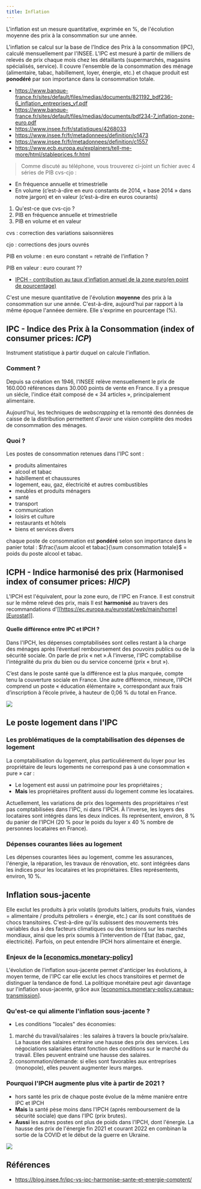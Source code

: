 ```yaml
---
title: Inflation
---
```


L'inflation est un mesure quantitative, exprimée en %, de l'écolution moyenne
des prix à la consommation sur une année.

L'inflation se calcul sur la base de l'Indice des Prix à la consommation (IPC),
calculé mensuellement par l'INSEE. L'IPC est mesuré à partir de milliers de
relevés de prix chaque mois chez les détaillants (supermarchés, magasins
spécialisés, service). Il couvre l'ensemble de la consommation des ménage
(alimentaire, tabac, habillement, loyer, énergie, etc.) et chaque produit est
**ponodéré** par son importance dans la consommation totale.

- https://www.banque-france.fr/sites/default/files/medias/documents/821192_bdf236-6_inflation_entreprises_vf.pdf
- https://www.banque-france.fr/sites/default/files/medias/documents/bdf234-7_inflation-zone-euro.pdf
- https://www.insee.fr/fr/statistiques/4268033
- https://www.insee.fr/fr/metadonnees/definition/c1473
- https://www.insee.fr/fr/metadonnees/definition/c1557
- https://www.ecb.europa.eu/explainers/tell-me-more/html/stableprices.fr.html

> Comme discuté au téléphone, vous trouverez ci-joint un fichier avec 4 séries de PIB cvs-cjo :

- En fréquence annuelle et trimestrielle
- En volume (c’est-à-dire en euro constants de 2014, « base 2014 » dans notre jargon) et en valeur (c’est-à-dire en euros courants)

1. Qu'est-ce que cvs-cjo ?
2. PIB en fréquence annuelle et trimestrielle
3. PIB en volume et en valeur

cvs : correction des variations saisonnières

cjo : corrections des jours ouvrés

PIB en volume : en euro constant = retraité de l'inflation ?

PIB en valeur : euro courant ??

- [IPCH - contribution au taux d'inflation annuel de la zone euro(en point de pourcentage)](https://ec.europa.eu/eurostat/databrowser/view/prc_hicp_ctrb/default/table?lang=fr)

C'est une mesure quantitative de l'évolution **moyenne** des prix à la
consommation sur une année. C'est-à-dire, aujourd'hui par rapport à la même
époque l'annéee dernière. Elle s'exprime en pourcentage (%).

## IPC - Indice des Prix à la Consommation (index of consumer prices: _ICP_)

Instrument statistique à partir duquel on calcule l'inflation.

### Comment ?

Depuis sa création en 1946, l'INSEE relève mensuellement le prix de 160.000
références dans 30.000 points de vente en France. Il y a presque un siécle,
l'indice était composé de « 34 articles », principalement alimentaire.

Aujourd'hui, les techniques de _webscrapping_ et la remonté des données de
caisse de la distribution permettent d'avoir une vision complète des modes de
consommation des ménages.

### Quoi ?

Les postes de consommation retenues dans l'IPC sont :

- produits alimentaires
- alcool et tabac
- habillement et chaussures
- logement, eau, gaz, électricité et autres combustibles
- meubles et produits ménagers
- santé
- transport
- communication
- loisirs et culture
- restaurants et hôtels
- biens et services divers

chaque poste de consommation est **pondéré** selon son importance dans le panier
total : $\frac{\sum alcool et tabac}{\sum consommation totale}$ = poids du poste
alcool et tabac.

## ICPH - Indice harmonisé des prix (Harmonised index of consumer prices: _HICP_)

L'IPCH est l'équivalent, pour la zone euro, de l'IPC en France. Il est construit
sur le même relevé des prix, mais Il est **harmonisé** au travers des
recommandations d'[[https://ec.europa.eu/eurostat/web/main/home][Eurostat]].

#### Quelle différence entre IPC et IPCH ?

Dans l'IPCH, les dépenses comptabilisées sont celles restant à la charge des ménages après l’éventuel remboursement des pouvoirs publics ou de la sécurité sociale. On parle de prix « net ».À l'inverse, l'IPC comptabilise l'intégralité du prix du bien ou du service concerné (prix « brut »).

C’est dans le poste santé que la différence est la plus marquée, compte tenu la couverture sociale en France. Une autre différence, mineure, l’IPCH comprend un poste « éducation élémentaire », correspondant aux frais d’inscription à l’école privée, à hauteur de 0,06 % du total en France.

![](assets/ipc-ipch.png)

## Le poste logement dans l'IPC

### Les problématiques de la comptabilisation des dépenses de logement

La comptabilisation du logement, plus particuliérement du loyer pour les propriétaire de leurs logements ne correspond pas à une consommation « pure » car :

- Le logement est aussi un patrimoine pour les propriétaires ;
- **Mais** les propriétaires profitent aussi du logement comme les locataires.

Actuellement, les variations de prix des logements des propriétaires n'est pas comptabilisées dans l'IPC, ni dans l'IPCH. À l'inverse, les loyers des locataires sont intégrés dans les deux indices. Ils représentent, environ, 8 % du panier de l'IPCH (20 % pour le poids du loyer x 40 % nombre de personnes locataires en France).

### Dépenses courantes liées au logement

Les dépenses courantes liées au logement, comme les assurances, l'énergie, la réparation, les travaux de rénovation, etc. sont intégrées dans les indices pour les locataires et les propriétaires. Elles représentents, environ, 10 %.

## Inflation sous-jacente

Elle exclut les produits à prix volatils (produits laitiers, produits frais, viandes = alimentaire / produits pétroliers = énergie, etc.) car ils sont constitués de chocs transitoires. C'est-à-dire qu'ils subissent des mouvements très variables dus à des facteurs climatiques ou des tensions sur les marchés mondiaux, ainsi que les prix soumis à l'intervention de l'État (tabac, gaz, électricité). Parfois, on peut entendre IPCH hors alimentaire et énergie.

### Enjeux de la [[economics.monetary-policy]]

L'évolution de l'inflation sous-jacente permet d'anticiper les évolutions, à moyen terme, de l'IPC car elle exclut les chocs transitoires et permet de distinguer la tendance de fond. La politique monétaire peut agir davantage sur l'inflation sous-jacente, grâce aux [[economics.monetary-policy.canaux-transmission]].

### Qu'est-ce qui alimente l'inflation sous-jacente ?

- Les conditions "locales" des économies:

1. marché du travail/salaires : les salaires à travers la boucle prix/salaire. La hausse des salaires entraine une hausse des prix des services. Les négociations salariales étant fonction des conditions sur le marché du travail. Elles peuvent entrainé une hausse des salaires.
2. consommation/demande: si elles sont favorables aux entreprises (monopole), elles peuvent augmenter leurs marges.

### Pourquoi l'IPCH augmente plus vite à partir de 2021 ?

- hors santé les prix de chaque poste évolue de la même manière entre IPC et IPCH
- **Mais** la santé pèse moins dans l'IPCH (aprés remboursement de la sécurité sociale) que dans l'IPC (prix brutes).
- **Aussi** les autres postes ont plus de poids dans l'IPCH, dont l'énergie. La hausse des prix de l'énergie fin 2021 et courant 2022 en combinan la sortie de la COVID et le début de la guerre en Ukraine.

![](assets/ipc-ipch-varaition.png)

## Références

- https://blog.insee.fr/ipc-vs-ipc-harmonise-sante-et-energie-comptent/

[//begin]: # "Autogenerated link references for markdown compatibility"
[economics.monetary-policy]: economics.monetary-policy.md "Politiques Monétaores"
[economics.monetary-policy.canaux-transmission]: economics.monetary-policy.canaux-transmission.md "Canaux Transmission"
[//end]: # "Autogenerated link references"
